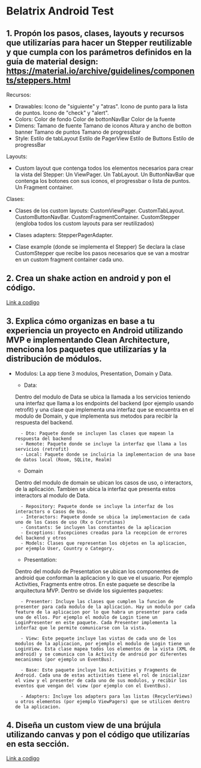 # Belatrix Android Test

## 1. Propón los pasos, clases, layouts y recursos que utilizarías para hacer un Stepper reutilizable y que cumpla con los parámetros definidos en la guía de material design: https://material.io/archive/guidelines/components/steppers.html

Recursos:
- Drawables:
    Icono de "siguiente" y "atras".
    Icono de punto para la lista de puntos.
    Icono de "check" y "alert".
- Colors:
    Color de fondo
    Color de bottonNavBar
    Color de la fuente
- Dimens:
    Tamano de fuente
    Tamano de iconos
    Altura y ancho de botton banner
    Tamano de puntos 
    Tamano de progressbar
- Style: 
    Estilo de tabLayout
    Estilo de PagerView
    Estilo de Buttons
    Estilo de progressBar
    
Layouts: 
- Custom layout que contenga todos los elementos necesarios para crear la vista del Stepper:
    Un ViewPager. 
    Un TabLayout.
    Un ButtonNavBar que contenga los botones con sus iconos, el progressbar o lista de puntos.
    Un Fragment container.

Clases:
- Clases de los custom layouts:
    CustomViewPager.
    CustomTabLayout.
    CustomButtonNavBar.
    CustomFragmentContainer.
    CustomStepper (engloba todos los custom layouts para ser reutilizados)
    
- Clases adapters:
    StepperPagerAdapter.
    
- Clase example (donde se implementa el Stepper)
    Se declara la clase CustomStepper que recibe los pasos necesarios que se van a mostrar en un custom fragment container cada uno.
    
## 2. Crea un shake action en android y pon el código.
[Link a codigo](2nd_excercice/ShakerApplication/)

## 3. Explica cómo organizas en base a tu experiencia un proyecto en Android utilizando MVP e implementando Clean Architecture, menciona los paquetes que utilizarías y la distribución de módulos.

- Modulos:
    La app tiene 3 modulos, Presentation, Domain y Data. 
    
    - Data: 
    
    Dentro del modulo de Data se ubica la llamada a los servicios teniendo una interfaz que llama a los endpoints del backend (por ejemplo usando retrofit) y una clase que implementa una interfaz que se encuentra en el modulo de Domain, y que implementa sus metodos para recibir la respuesta del backend.
    
        - Dto: Paquete donde se incluyen las clases que mapean la respuesta del backend
        - Remote: Paquete donde se incluye la interfaz que llama a los servicios (retrofit)
        - Local: Paquete donde se incluiria la implementacion de una base de datos local (Room, SQLite, Realm)
    
    - Domain
    
    Dentro del modulo de domain se ubican los casos de uso, o interactors, de la aplicación. Tambien se ubica la interfaz que presenta estos interactors al modulo de Data.
    
        - Repository: Paquete donde se incluye la interfaz de los interactors o Casos de Uso.
        - Interactors: Paquete donde se ubica la implementacion de cada uno de los Casos de uso (Rx o Corrutinas)
        - Constants: Se incluyen las constantes de la aplicacion
        - Exceptions: Excepciones creadas para la recepcion de errores del backend y otros
        - Models: Clases que representan los objetos en la aplicacion, por ejemplo User, Country o Category.

    - Presentation:
    
    Dentro del modulo de Presentation se ubican los componentes de android que conforman la aplicacion y lo que ve el usuario. Por ejemplo Activities, Fragments entre otros. En este paquete se describe la arquitectura MVP. Dentro se divide los siguientes paquetes: 
    
        - Presenter: Incluye las clases que cumplen la funcion de presenter para cada modulo de la aplicacion. Hay un modulo por cada feature de la aplicacion por lo que habra un presenter para cada uno de ellos. Por ejemplo el modulo de Login tiene un LoginPresenter en este paquete. Cada Presenter implementa la interfaz que le permite comunicarse con la vista.
        
        - View: Este pequete incluye las vistas de cada uno de los modulos de la aplicacion, por ejemplo el modulo de Login tiene un LoginView. Esta clase mapea todos los elementos de la vista (XML de android) y se comunica con la Activity de android por diferentes mecanismos (por ejemplo un EventBus).
        
        - Base: Este paquete incluye las Activities y Fragments de Android. Cada una de estas activities tiene el rol de inicializar el view y el presenter de cada uno de sus modulos, y recibir los eventos que vengan del view (por ejemplo con el EventBus). 
        
        - Adapters: Incluye los adapters para las listas (RecyclerViews) u otros elementos (por ejemplo ViewPagers) que se utilicen dentro de la aplicacion. 

## 4. Diseña un custom view de una brújula utilizando canvas y pon el código que utilizarías en esta sección.
[Link a codigo](4rd_excercice/CustomBubbleProject/)
